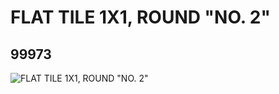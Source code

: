 # FLAT TILE 1X1, ROUND "NO. 2"
## 99973
![FLAT TILE 1X1, ROUND "NO. 2"](https://lc-www-live-s.legocdn.com/media/bricks/5/2/4653400.jpg)
